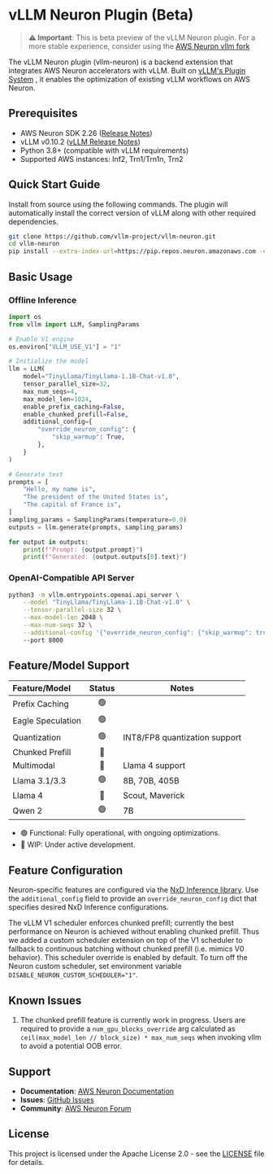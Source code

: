 # vLLM Neuron Plugin (Beta)

> **⚠️ Important**: This is beta preview of the vLLM Neuron plugin. For a more stable experience, consider using the [AWS Neuron vllm fork](https://github.com/aws-neuron/upstreaming-to-vllm/releases/tag/2.26.0)

The vLLM Neuron plugin (vllm-neuron) is a backend extension that integrates AWS Neuron accelerators with vLLM. Built on [vLLM's Plugin System](https://docs.vllm.ai/en/latest/design/plugin_system.html)
, it enables the optimization of existing vLLM workflows on AWS Neuron.

## Prerequisites

- AWS Neuron SDK 2.26 ([Release Notes](https://awsdocs-neuron.readthedocs-hosted.com/en/latest/release-notes/2.26.0/))
- vLLM v0.10.2 ([vLLM Release Notes](https://github.com/vllm-project/vllm/releases))
- Python 3.8+ (compatible with vLLM requirements)
- Supported AWS instances: Inf2, Trn1/Trn1n, Trn2

## Quick Start Guide

Install from source using the following commands. The plugin will automatically install the correct version of vLLM along with other required dependencies.

```bash
git clone https://github.com/vllm-project/vllm-neuron.git
cd vllm-neuron
pip install --extra-index-url=https://pip.repos.neuron.amazonaws.com -e .
```
## Basic Usage
### Offline Inference

```python
import os
from vllm import LLM, SamplingParams

# Enable V1 engine
os.environ["VLLM_USE_V1"] = "1"

# Initialize the model
llm = LLM(
    model="TinyLlama/TinyLlama-1.1B-Chat-v1.0",
    tensor_parallel_size=32,
    max_num_seqs=4,
    max_model_len=1024,
    enable_prefix_caching=False,
    enable_chunked_prefill=False,
    additional_config={
        "override_neuron_config": {
            "skip_warmup": True,
        },
    }
)

# Generate text
prompts = [
    "Hello, my name is",
    "The president of the United States is",
    "The capital of France is",
]
sampling_params = SamplingParams(temperature=0.0)
outputs = llm.generate(prompts, sampling_params)

for output in outputs:
    print(f"Prompt: {output.prompt}")
    print(f"Generated: {output.outputs[0].text}")
```

### OpenAI-Compatible API Server

```bash
python3 -m vllm.entrypoints.openai.api_server \
    --model "TinyLlama/TinyLlama-1.1B-Chat-v1.0" \
    --tensor-parallel-size 32 \
    --max-model-len 2048 \
    --max-num-seqs 32 \
    --additional-config '{"override_neuron_config": {"skip_warmup": true}}'
    --port 8000 
```
## Feature/Model Support

| Feature/Model | Status | Notes |
|:--------|:------:|-------|
| Prefix Caching | 🟢 |  |
| Eagle Speculation | 🟢 |   |
| Quantization | 🟢 | INT8/FP8 quantization support |
| Chunked Prefill | 🚧 |  |
| Multimodal | 🚧 |  Llama 4 support |
| Llama 3.1/3.3 | 🟢 | 8B, 70B, 405B |
| Llama 4 | 🚧 | Scout, Maverick |
| Qwen 2 | 🟢 | 7B|

- 🟢 Functional: Fully operational, with ongoing optimizations.
- 🚧 WIP: Under active development.
  
## Feature Configuration

Neuron-specific features are configured via the [NxD Inference library](https://awsdocs-neuron.readthedocs-hosted.com/en/latest/libraries/nxd-inference/nxdi-overview.html). Use the `additional_config` field to provide an `override_neuron_config` dict that specifies desired NxD Inference configurations. 

The vLLM V1 scheduler enforces chunked prefill; currently the best performance on Neuron is achieved without enabling chunked prefill. Thus we added a custom scheduler extension on top of the V1 scheduler to fallback to continuous batching without chunked prefill (i.e. mimics V0 behavior). This scheduler override is enabled by default. To turn off the Neuron custom scheduler, set environment variable `DISABLE_NEURON_CUSTOM_SCHEDULER="1"`.


## Known Issues
1. The chunked prefill feature is currently work in progress. Users are required to provide a `num_gpu_blocks_override` arg calculated as `ceil(max_model_len // block_size) * max_num_seqs` when invoking vllm to avoid a potential OOB error.

## Support

- **Documentation**: [AWS Neuron Documentation](https://awsdocs-neuron.readthedocs-hosted.com/)
- **Issues**: [GitHub Issues](https://github.com/vllm-project/vllm-neuron/issues)
- **Community**: [AWS Neuron Forum](https://forums.aws.amazon.com/forum.jspa?forumID=355)

## License

This project is licensed under the Apache License 2.0 - see the [LICENSE](LICENSE) file for details.
